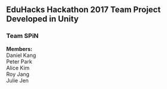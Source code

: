 ## EduHacks Hackathon 2017 Team Project Developed in Unity
### Team SPiN

**Members:**<br>
Daniel Kang<br>
Peter Park<br>
Alice Kim<br>
Roy Jang<br>
Julie Jen
